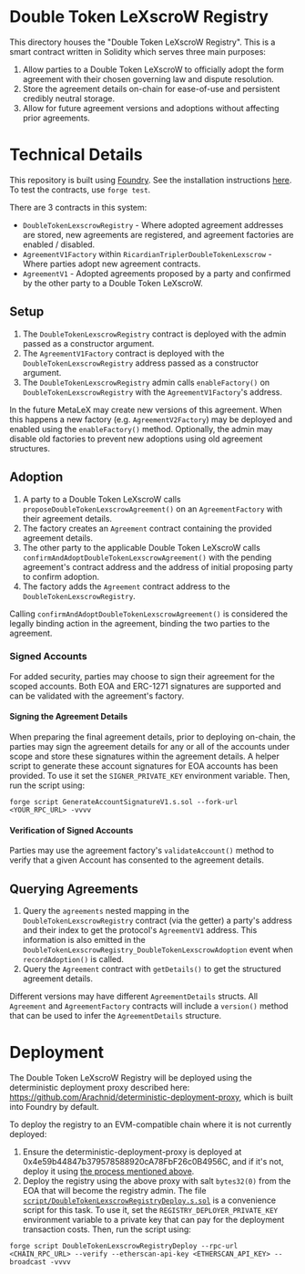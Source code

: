 # Double Token LeXscroW Registry

This directory houses the "Double Token LeXscroW Registry". This is a smart contract written in Solidity which serves three main purposes:

1. Allow parties to a Double Token LeXscroW to officially adopt the form agreement with their chosen governing law and dispute resolution.
2. Store the agreement details on-chain for ease-of-use and persistent credibly neutral storage.
3. Allow for future agreement versions and adoptions without affecting prior agreements.

# Technical Details

This repository is built using [Foundry](https://book.getfoundry.sh/). See the installation instructions [here](https://github.com/foundry-rs/foundry#installation). To test the contracts, use `forge test`.

There are 3 contracts in this system:

-   `DoubleTokenLexscrowRegistry` - Where adopted agreement addresses are stored, new agreements are registered, and agreement factories are enabled / disabled.
-   `AgreementV1Factory` within `RicardianTriplerDoubleTokenLexscrow` - Where parties adopt new agreement contracts.
-   `AgreementV1` - Adopted agreements proposed by a party and confirmed by the other party to a Double Token LeXscroW.

## Setup

1. The `DoubleTokenLexscrowRegistry` contract is deployed with the admin passed as a constructor argument.
2. The `AgreementV1Factory` contract is deployed with the `DoubleTokenLexscrowRegistry` address passed as a constructor argument.
3. The `DoubleTokenLexscrowRegistry` admin calls `enableFactory()` on `DoubleTokenLexscrowRegistry` with the `AgreementV1Factory`'s address.

In the future MetaLeX may create new versions of this agreement. When this happens a new factory (e.g. `AgreementV2Factory`) may be deployed and enabled using the `enableFactory()` method. Optionally, the admin may disable old factories to prevent new adoptions using old agreement structures.

## Adoption

1.  A party to a Double Token LeXscroW calls `proposeDoubleTokenLexscrowAgreement()` on an `AgreementFactory` with their agreement details.
2.  The factory creates an `Agreement` contract containing the provided agreement details.
3.  The other party to the applicable Double Token LeXscroW calls `confirmAndAdoptDoubleTokenLexscrowAgreement()` with the pending agreement's contract address and the address of initial proposing party to confirm adoption.
4.  The factory adds the `Agreement` contract address to the `DoubleTokenLexscrowRegistry`.

Calling `confirmAndAdoptDoubleTokenLexscrowAgreement()` is considered the legally binding action in the agreement, binding the two parties to the agreement.

### Signed Accounts

For added security, parties may choose to sign their agreement for the scoped accounts. Both EOA and ERC-1271 signatures are supported and can be validated with the agreement's factory. 

#### Signing the Agreement Details

When preparing the final agreement details, prior to deploying on-chain, the parties may sign the agreement details for any or all of the accounts under scope and store these signatures within the agreement details. A helper script to generate these account signatures for EOA accounts has been provided. To use it set the `SIGNER_PRIVATE_KEY` environment variable. Then, run the script using:

```
forge script GenerateAccountSignatureV1.s.sol --fork-url <YOUR_RPC_URL> -vvvv
```

#### Verification of Signed Accounts

Parties may use the agreement factory's `validateAccount()` method to verify that a given Account has consented to the agreement details.

## Querying Agreements

1. Query the `agreements` nested mapping in the `DoubleTokenLexscrowRegistry` contract (via the getter) a party's address and their index to get the protocol's `AgreementV1` address. This information is also emitted in the `DoubleTokenLexscrowRegistry_DoubleTokenLexscrowAdoption` event when `recordAdoption()` is called.
2. Query the `Agreement` contract with `getDetails()` to get the structured agreement details.

Different versions may have different `AgreementDetails` structs. All `Agreement` and `AgreementFactory` contracts will include a `version()` method that can be used to infer the `AgreementDetails` structure.

# Deployment

The Double Token LeXscroW Registry will be deployed using the deterministic deployment proxy described here: https://github.com/Arachnid/deterministic-deployment-proxy, which is built into Foundry by default.

To deploy the registry to an EVM-compatible chain where it is not currently deployed:

1. Ensure the deterministic-deployment-proxy is deployed at 0x4e59b44847b379578588920cA78FbF26c0B4956C, and if it's not, deploy it using [the process mentioned above](https://github.com/Arachnid/deterministic-deployment-proxy).
2. Deploy the registry using the above proxy with salt `bytes32(0)` from the EOA that will become the registry admin. The file [`script/DoubleTokenLexscrowRegistryDeploy.s.sol`](script/DoubleTokenLexscrowRegistryDeploy.s.sol) is a convenience script for this task. To use it, set the `REGISTRY_DEPLOYER_PRIVATE_KEY` environment variable to a private key that can pay for the deployment transaction costs. Then, run the script using:

```
forge script DoubleTokenLexscrowRegistryDeploy --rpc-url <CHAIN_RPC_URL> --verify --etherscan-api-key <ETHERSCAN_API_KEY> --broadcast -vvvv
```
